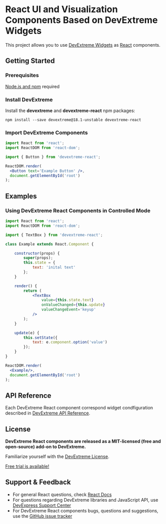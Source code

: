 # React UI and Visualization Components Based on DevExtreme Widgets #

This project allows you to use [DevExtreme Widgets](http://js.devexpress.com/Demos/WidgetsGallery/) as [React](https://reactjs.org) components.


## <a name="getting-started"></a>Getting Started ##

### <a name="prerequisites"></a>Prerequisites ###
[Node.js and npm](https://docs.npmjs.com/getting-started/installing-node) required

### <a name="installation"></a>Install DevExtreme ####

Install the **devextreme** and **devextreme-react** npm packages:

```console
npm install --save devextreme@18.1-unstable devextreme-react
```
### Import DevExtreme Components  ####

```jsx
import React from 'react';
import ReactDOM from 'react-dom';

import { Button } from 'devextreme-react';

ReactDOM.render(
  <Button text='Example Button' />,
  document.getElementById('root')
);
```

## <a name="examples"></a>Examples ##

### Using DevExtreme React Components in Controlled  Mode
```jsx
import React from 'react';
import ReactDOM from 'react-dom';

import { TextBox } from 'devextreme-react';

class Example extends React.Component {

    constructor(props) {
        super(props);
        this.state = {
            text: 'inital text'
        };
    }

    render() {
        return (
            <TextBox
                value={this.state.text}
                onValueChanged={this.update}
                valueChangeEvent='keyup'
            />
        );
    }

    update(e) {
        this.setState({
            text: e.component.option('value')
        });
    }
}

ReactDOM.render(
  <Example/>,
  document.getElementById('root')
);
```

## <a name="api-reference"></a>API Reference ##

Each DevExtreme React component correspond widget condfiguration described in [DevExtreme API Reference](http://js.devexpress.com/Documentation/ApiReference/).


## <a name="license"></a>License ##

**DevExtreme React components are released as a MIT-licensed (free and open-source) add-on to DevExtreme.**

Familiarize yourself with the [DevExtreme License](https://js.devexpress.com/Licensing/).

[Free trial is available!](http://js.devexpress.com/Buy/)

## <a name="support-feedback"></a>Support & Feedback ##
* For general React questions, check [React Docs](https://reactjs.org/docs)
* For questions regarding DevExtreme libraries and JavaScript API, use [DevExpress Support Center](https://www.devexpress.com/Support/Center)
* For DevExtreme React components bugs, questions and suggestions, use the [GitHub issue tracker](https://github.com/DevExpress/devextreme-react/issues)